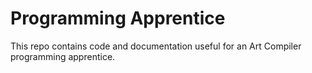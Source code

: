 Programming Apprentice
======================

This repo contains code and documentation useful for an Art Compiler programming apprentice.

